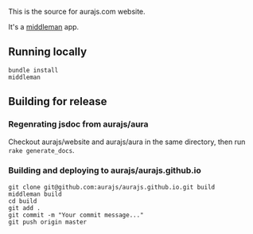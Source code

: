 This is the source for aurajs.com website.

It's a [middleman](http://middlemanapp.com/) app. 

## Running locally 

```
bundle install
middleman
```

## Building for release

### Regenrating jsdoc from aurajs/aura

Checkout aurajs/website and aurajs/aura in the same directory, then run `rake generate_docs`.

### Building and deploying to aurajs/aurajs.github.io

```
git clone git@github.com:aurajs/aurajs.github.io.git build
middleman build
cd build
git add .
git commit -m "Your commit message..."
git push origin master
```


